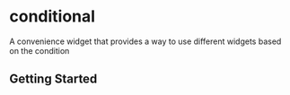 # conditional

A convenience widget that provides a way to use different widgets based on the condition

## Getting Started



